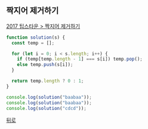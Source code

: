 ## 짝지어 제거하기

[2017 팁스타운 > 짝지어 제거하기](https://programmers.co.kr/learn/courses/30/lessons/12973)

```js
function solution(s) {
  const temp = [];

  for (let i = 0; i < s.length; i++) {
    if (temp[temp.length - 1] === s[i]) temp.pop();
    else temp.push(s[i]);
  }

  return temp.length ? 0 : 1;
}

console.log(solution("baabaa"));
console.log(solution("baabaa"));
console.log(solution("cdcd"));
```

[뒤로](https://github.com/SeongYongLee/TIL/tree/main/Algorithm/Programmers)
